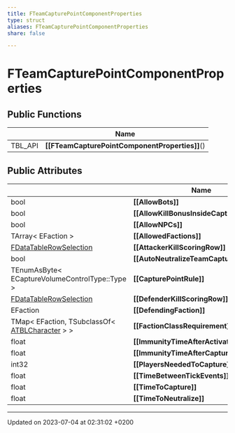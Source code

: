 ```yaml
---
title: FTeamCapturePointComponentProperties
type: struct
aliases: FTeamCapturePointComponentProperties
share: false

---
```


# FTeamCapturePointComponentProperties





## Public Functions

|                | Name           |
| -------------- | -------------- |
| TBL_API | **[[FTeamCapturePointComponentProperties]]**() |

## Public Attributes

|                | Name           |
| -------------- | -------------- |
| bool | **[[AllowBots]]**  |
| bool | **[[AllowKillBonusInsideCaptureVolume]]**  |
| bool | **[[AllowNPCs]]**  |
| TArray< EFaction > | **[[AllowedFactions]]**  |
| [FDataTableRowSelection](/docs/SDK/Source/Classes/structFDataTableRowSelection.md) | **[[AttackerKillScoringRow]]**  |
| bool | **[[AutoNeutralizeTeamCapturePoint]]**  |
| TEnumAsByte< ECaptureVolumeControlType::Type > | **[[CapturePointRule]]**  |
| [FDataTableRowSelection](/docs/SDK/Source/Classes/structFDataTableRowSelection.md) | **[[DefenderKillScoringRow]]**  |
| EFaction | **[[DefendingFaction]]**  |
| TMap< EFaction, TSubclassOf< [ATBLCharacter](/docs/SDK/Source/Classes/classATBLCharacter.md) > > | **[[FactionClassRequirement]]**  |
| float | **[[ImmunityTimeAfterActivation]]**  |
| float | **[[ImmunityTimeAfterCapture]]**  |
| int32 | **[[PlayersNeededToCapture]]**  |
| float | **[[TimeBetweenTickEvents]]**  |
| float | **[[TimeToCapture]]**  |
| float | **[[TimeToNeutralize]]**  |

-------------------------------

Updated on 2023-07-04 at 02:31:02 +0200